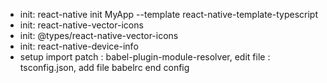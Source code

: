 - init: react-native init MyApp --template react-native-template-typescript
- init: react-native-vector-icons
- init: @types/react-native-vector-icons
- init: react-native-device-info
- setup import patch : babel-plugin-module-resolver, edit file : tsconfig.json, add file babelrc end config